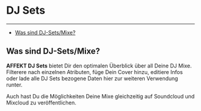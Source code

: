 # DJ Sets

---

- [Was sind DJ-Sets/Mixe?](#was-sind-dj-sets-mixe)

<a name="was-sind-dj-sets-mixe"></a>
## Was sind DJ-Sets/Mixe?

**AFFEKT DJ Sets** bietet Dir den optimalen Überblick über all Deine DJ Mixe. Filterere nach einzelnen Atributen, füge Dein Cover hinzu, editiere Infos oder lade alle DJ Sets bezogene Daten hier zur weiteren Verwendung runter. 

Auch hast Du die Möglichkeiten Deine Mixe gleichzeitig auf Soundcloud und Mixcloud zu veröffentlichen. 














